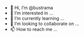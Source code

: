 - 👋 Hi, I’m @bustrama
- 👀 I’m interested in ...
- 🌱 I’m currently learning ...
- 💞️ I’m looking to collaborate on ...
- 📫 How to reach me ...

<!---
bustrama/bustrama is a ✨ special ✨ repository because its `README.md` (this file) appears on your GitHub profile.
You can click the Preview link to take a look at your changes.
--->
